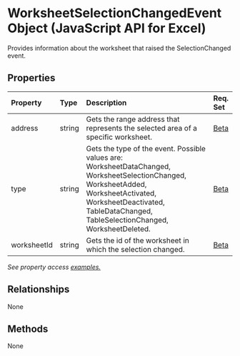 # WorksheetSelectionChangedEvent Object (JavaScript API for Excel)

Provides information about the worksheet that raised the SelectionChanged event.

## Properties

| Property	   | Type	|Description| Req. Set|
|:---------------|:--------|:----------|:----|
|address|string|Gets the range address that represents the selected area of a specific worksheet.|[Beta](../requirement-sets/excel-api-requirement-sets.md)|
|type|string|Gets the type of the event. Possible values are: WorksheetDataChanged, WorksheetSelectionChanged, WorksheetAdded, WorksheetActivated, WorksheetDeactivated, TableDataChanged, TableSelectionChanged, WorksheetDeleted.|[Beta](../requirement-sets/excel-api-requirement-sets.md)|
|worksheetId|string|Gets the id of the worksheet in which the selection changed.|[Beta](../requirement-sets/excel-api-requirement-sets.md)|

_See property access [examples.](#property-access-examples)_

## Relationships
None


## Methods
None

